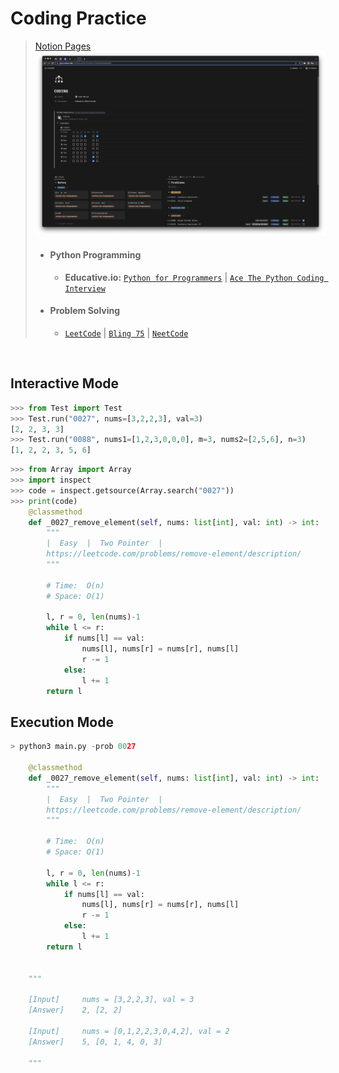 # Coding Practice
> [Notion Pages](https://yylou.notion.site/CODING-eef2bf79104b44709c56f0bedea8d9f5)
> ![Notion](./notion.png)
> * #### Python Programming
>   * **Educative.io:** [```Python for Programmers```](https://www.educative.io/path/python-for-programmers) | [```Ace The Python Coding Interview```](https://www.educative.io/path/ace-python-coding-interview)
> * #### Problem Solving
>   * [```LeetCode```](https://leetcode.com/problemset/all/) | [```Bling 75```](https://www.techinterviewhandbook.org/best-practice-questions/) | [```NeetCode```](https://neetcode.io/roadmap)

<br />

## Interactive Mode
```python
>>> from Test import Test
>>> Test.run("0027", nums=[3,2,2,3], val=3)
[2, 2, 3, 3]
>>> Test.run("0088", nums1=[1,2,3,0,0,0], m=3, nums2=[2,5,6], n=3)
[1, 2, 2, 3, 5, 6]
```

```python
>>> from Array import Array
>>> import inspect
>>> code = inspect.getsource(Array.search("0027"))
>>> print(code)
    @classmethod
    def _0027_remove_element(self, nums: list[int], val: int) -> int:
        """
        |  Easy  |  Two Pointer  |
        https://leetcode.com/problems/remove-element/description/
        """

        # Time:  O(n)
        # Space: O(1)

        l, r = 0, len(nums)-1
        while l <= r:
            if nums[l] == val:
                nums[l], nums[r] = nums[r], nums[l]
                r -= 1
            else:
                l += 1
        return l
```

## Execution Mode
```python
> python3 main.py -prob 0027

    @classmethod
    def _0027_remove_element(self, nums: list[int], val: int) -> int:
        """
        |  Easy  |  Two Pointer  |
        https://leetcode.com/problems/remove-element/description/
        """

        # Time:  O(n)
        # Space: O(1)

        l, r = 0, len(nums)-1
        while l <= r:
            if nums[l] == val:
                nums[l], nums[r] = nums[r], nums[l]
                r -= 1
            else:
                l += 1
        return l


    """

    [Input]     nums = [3,2,2,3], val = 3
    [Answer]    2, [2, 2]

    [Input]     nums = [0,1,2,2,3,0,4,2], val = 2
    [Answer]    5, [0, 1, 4, 0, 3]

    """

```